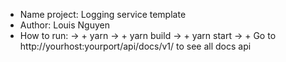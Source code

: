 - Name project: Logging service template
- Author: Louis Nguyen
- How to run:
-> + yarn
-> + yarn build
-> + yarn start
-> + Go to http://yourhost:yourport/api/docs/v1/ to see all docs api
